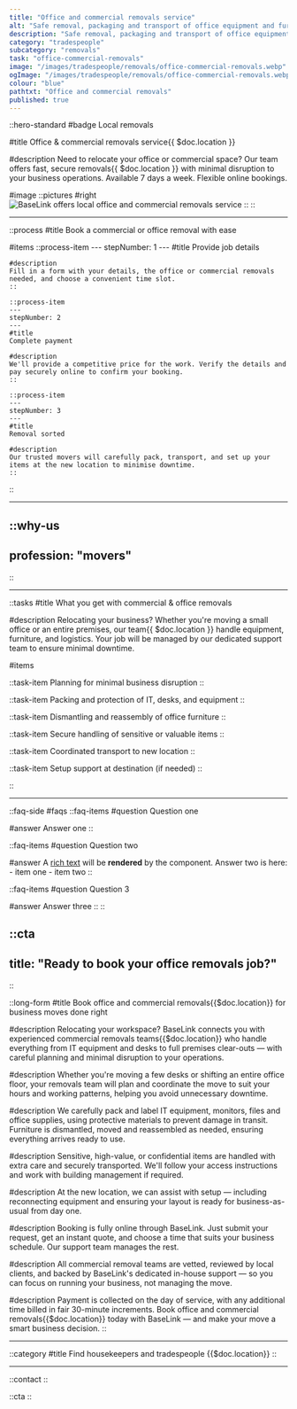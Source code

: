 ```yaml
---
title: "Office and commercial removals service"
alt: "Safe removal, packaging and transport of office equipment and furniture"
description: "Safe removal, packaging and transport of office equipment and furniture"
category: "tradespeople"
subcategory: "removals"
task: "office-commercial-removals"
image: "/images/tradespeople/removals/office-commercial-removals.webp"
ogImage: "/images/tradespeople/removals/office-commercial-removals.webp"
colour: "blue"
pathtxt: "Office and commercial removals"
published: true
---
```


::hero-standard
#badge
Local removals

#title
Office & commercial removals service{{ $doc.location }}

#description
Need to relocate your office or commercial space? Our team offers fast, secure removals{{ $doc.location }} with minimal disruption to your business operations. Available 7 days a week. Flexible online bookings.

#image
    ::pictures
    #right
    ![BaseLink offers local office and commercial removals service](/images/tradespeople/removals/office-commercial-removals.webp)
    ::
::

---

::process
#title
Book a commercial or office removal with ease

#items
    ::process-item
    ---
    stepNumber: 1
    ---
    #title
    Provide job details

    #description
    Fill in a form with your details, the office or commercial removals needed, and choose a convenient time slot.
    ::
    
    ::process-item
    ---
    stepNumber: 2
    ---
    #title
    Complete payment

    #description
    We'll provide a competitive price for the work. Verify the details and pay securely online to confirm your booking.
    ::

    ::process-item
    ---
    stepNumber: 3
    ---
    #title
    Removal sorted

    #description
    Our trusted movers will carefully pack, transport, and set up your items at the new location to minimise downtime.
    ::
::

---

::why-us
---
profession: "movers"
---
::

---

::tasks
#title
What you get with commercial & office removals

#description
Relocating your business? Whether you're moving a small office or an entire premises, our team{{ $doc.location }} handle equipment, furniture, and logistics. Your job will be managed by our dedicated support team to ensure minimal downtime.

#items

  ::task-item
  Planning for minimal business disruption
  ::

  ::task-item
  Packing and protection of IT, desks, and equipment
  ::

  ::task-item
  Dismantling and reassembly of office furniture
  ::

  ::task-item
  Secure handling of sensitive or valuable items
  ::

  ::task-item
  Coordinated transport to new location
  ::

  ::task-item
  Setup support at destination (if needed)
  ::

::

---

::faq-side
#faqs
  ::faq-items
  #question
  Question one

  #answer
  Answer one
  ::

  ::faq-items
  #question
  Question two

  #answer
  A [rich text](/services/commercial-cleaning) will be **rendered** by the component.
  Answer two is here:
    - item one
    - item two
  ::

  ::faq-items
  #question
  Question 3

  #answer
  Answer three
  ::
::

::cta
---
title: "Ready to book your office removals job?"
---
::

::long-form
#title
Book office and commercial removals{{$doc.location}} for business moves done right

#description
Relocating your workspace? BaseLink connects you with experienced commercial removals teams{{$doc.location}} who handle everything from IT equipment and desks to full premises clear-outs — with careful planning and minimal disruption to your operations.

#description
Whether you're moving a few desks or shifting an entire office floor, your removals team will plan and coordinate the move to suit your hours and working patterns, helping you avoid unnecessary downtime.

#description
We carefully pack and label IT equipment, monitors, files and office supplies, using protective materials to prevent damage in transit. Furniture is dismantled, moved and reassembled as needed, ensuring everything arrives ready to use.

#description
Sensitive, high-value, or confidential items are handled with extra care and securely transported. We'll follow your access instructions and work with building management if required.

#description
At the new location, we can assist with setup — including reconnecting equipment and ensuring your layout is ready for business-as-usual from day one.

#description
Booking is fully online through BaseLink. Just submit your request, get an instant quote, and choose a time that suits your business schedule. Our support team manages the rest.

#description
All commercial removal teams are vetted, reviewed by local clients, and backed by BaseLink's dedicated in-house support — so you can focus on running your business, not managing the move.

#description
Payment is collected on the day of service, with any additional time billed in fair 30-minute increments. Book office and commercial removals{{$doc.location}} today with BaseLink — and make your move a smart business decision.
::

---

::category
#title
Find housekeepers and tradespeople {{$doc.location}}
::

---

::contact
::

::cta
::